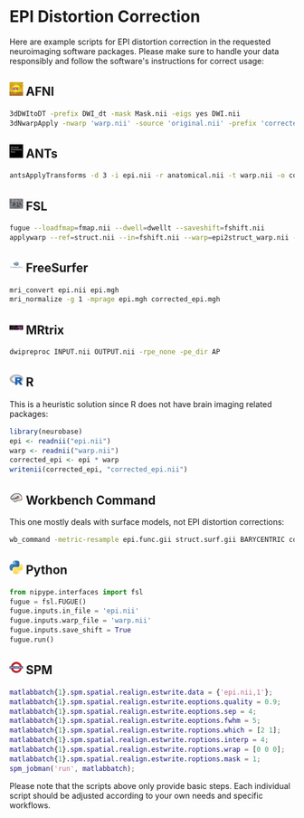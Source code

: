 # EPI Distortion Correction

Here are example scripts for EPI distortion correction in the requested neuroimaging software packages. Please make sure to handle your data responsibly and follow the software's instructions for correct usage:

## <img src="../../icons/afni.png" height="24px" /> AFNI

```bash
3dDWItoDT -prefix DWI_dt -mask Mask.nii -eigs yes DWI.nii
3dNwarpApply -nwarp 'warp.nii' -source 'original.nii' -prefix 'corrected.nii'
```

## <img src="../../icons/ants.png" height="24px" /> ANTs

```bash
antsApplyTransforms -d 3 -i epi.nii -r anatomical.nii -t warp.nii -o corrected_epi.nii
```

## <img src="../../icons/fsl.png" height="24px" /> FSL

```bash
fugue --loadfmap=fmap.nii --dwell=dwellt --saveshift=fshift.nii
applywarp --ref=struct.nii --in=fshift.nii --warp=epi2struct_warp.nii --out=corrected_epi.nii
```

## <img src="../../icons/freesurfer.png" height="24px" /> FreeSurfer

```bash
mri_convert epi.nii epi.mgh
mri_normalize -g 1 -mprage epi.mgh corrected_epi.mgh
```

## <img src="../../icons/mrtrix.png" height="24px" /> MRtrix

```bash
dwipreproc INPUT.nii OUTPUT.nii -rpe_none -pe_dir AP
```

## <img src="../../icons/r.png" height="24px" /> R

This is a heuristic solution since R does not have brain imaging related packages:

```r
library(neurobase)
epi <- readnii("epi.nii")
warp <- readnii("warp.nii")
corrected_epi <- epi * warp
writenii(corrected_epi, "corrected_epi.nii")
```

## <img src="../../icons/workbench_command.png" height="24px" /> Workbench Command

This one mostly deals with surface models, not EPI distortion corrections:

```bash
wb_command -metric-resample epi.func.gii struct.surf.gii BARYCENTRIC corrected_epi.func.gii
```

## <img src="../../icons/python.png" height="24px" /> Python

```python
from nipype.interfaces import fsl
fugue = fsl.FUGUE()
fugue.inputs.in_file = 'epi.nii'
fugue.inputs.warp_file = 'warp.nii'
fugue.inputs.save_shift = True
fugue.run()
```

## <img src="../../icons/spm.png" height="24px" /> SPM

```matlab
matlabbatch{1}.spm.spatial.realign.estwrite.data = {'epi.nii,1'};
matlabbatch{1}.spm.spatial.realign.estwrite.eoptions.quality = 0.9;
matlabbatch{1}.spm.spatial.realign.estwrite.eoptions.sep = 4;
matlabbatch{1}.spm.spatial.realign.estwrite.eoptions.fwhm = 5;
matlabbatch{1}.spm.spatial.realign.estwrite.roptions.which = [2 1];
matlabbatch{1}.spm.spatial.realign.estwrite.roptions.interp = 4;
matlabbatch{1}.spm.spatial.realign.estwrite.roptions.wrap = [0 0 0];
matlabbatch{1}.spm.spatial.realign.estwrite.roptions.mask = 1;
spm_jobman('run', matlabbatch);
```

Please note that the scripts above only provide basic steps. Each individual script should be adjusted according to your own needs and specific workflows.